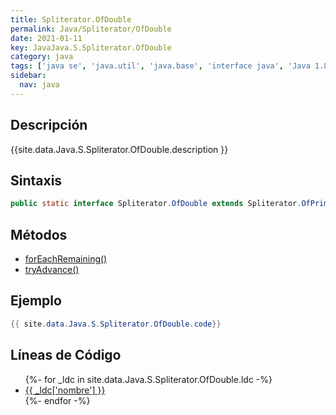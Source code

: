```yaml
---
title: Spliterator.OfDouble
permalink: Java/Spliterator/OfDouble
date: 2021-01-11
key: JavaJava.S.Spliterator.OfDouble
category: java
tags: ['java se', 'java.util', 'java.base', 'interface java', 'Java 1.8']
sidebar: 
  nav: java
---
```


## Descripción
{{site.data.Java.S.Spliterator.OfDouble.description }}

## Sintaxis
~~~java
public static interface Spliterator.OfDouble extends Spliterator.OfPrimitive<Double,DoubleConsumer,Spliterator.OfDouble>
~~~

## Métodos
* [forEachRemaining()](/Java/Spliterator/OfDouble/forEachRemaining)
* [tryAdvance()](/Java/Spliterator/OfDouble/tryAdvance)

## Ejemplo
~~~java
{{ site.data.Java.S.Spliterator.OfDouble.code}}
~~~

## Líneas de Código
<ul>
{%- for _ldc in site.data.Java.S.Spliterator.OfDouble.ldc -%}
   <li>
       <a href="{{_ldc['url'] }}">{{ _ldc['nombre'] }}</a>
   </li>
{%- endfor -%}
</ul>
